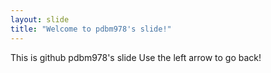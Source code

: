 ```yaml
---
layout: slide
title: "Welcome to pdbm978's slide!"
---
```

This is github pdbm978's slide
Use the left arrow to go back!
